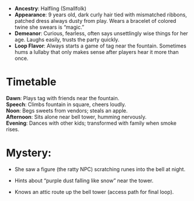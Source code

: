 - **Ancestry**: Halfling (Smallfolk)  
- **Appearance**: 9 years old, dark curly hair tied with mismatched ribbons, patched dress always dusty from play. Wears a bracelet of colored twine she swears is “magic.”  
- **Demeanor**: Curious, fearless, often says unsettlingly wise things for her age. Laughs easily, trusts the party quickly.  
- **Loop Flavor**: Always starts a game of tag near the fountain. Sometimes hums a lullaby that only makes sense after players hear it more than once.  
# Timetable
**Dawn**: Plays tag with friends near the fountain.  
**Speech**: Climbs fountain in square, cheers loudly.  
**Noon**: Begs sweets from vendors; steals an apple.  
**Afternoon**: Sits alone near bell tower, humming nervously.  
**Evening**: Dances with other kids; transformed with family when smoke rises.

# **Mystery**:

- She saw a figure (the ratty NPC) scratching runes into the bell at night.
    
- Hints about “purple dust falling like snow” near the tower.
    
- Knows an attic route up the bell tower (access path for final loop).